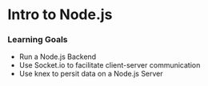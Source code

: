 # Intro to Node.js

### Learning Goals
- Run a Node.js Backend
- Use Socket.io to facilitate client-server communication
- Use knex to persit data on a Node.js Server
